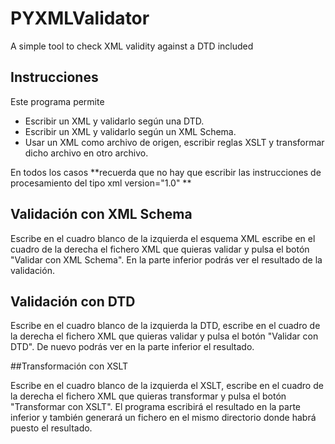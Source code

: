 # PYXMLValidator
A simple tool to check XML validity against a DTD included

## Instrucciones

Este programa permite 

* Escribir un XML y validarlo según una DTD.
* Escribir un XML y validarlo según un XML Schema.
* Usar un XML como archivo de origen, escribir reglas XSLT y transformar dicho archivo en otro archivo.

En todos los casos **recuerda que no hay que escribir las instrucciones de procesamiento del tipo xml version="1.0" **

## Validación con XML Schema

Escribe en el cuadro blanco de la izquierda el esquema XML escribe en el cuadro de la derecha el fichero XML que quieras validar y pulsa el botón "Validar con XML Schema". En la parte inferior podrás ver el resultado de la validación.

## Validación con DTD

Escribe en el cuadro blanco de la izquierda la DTD, escribe en el cuadro de la derecha el fichero XML que quieras validar y pulsa el botón "Validar con DTD". De nuevo podrás ver en la parte inferior el resultado.

##Transformación con XSLT

Escribe en el cuadro blanco de la izquierda el XSLT, escribe en el cuadro de la derecha el fichero XML que quieras transformar y pulsa el botón "Transformar con XSLT". El programa escribirá el resultado en la parte inferior y también generará un fichero en el mismo directorio donde habrá puesto el resultado.
